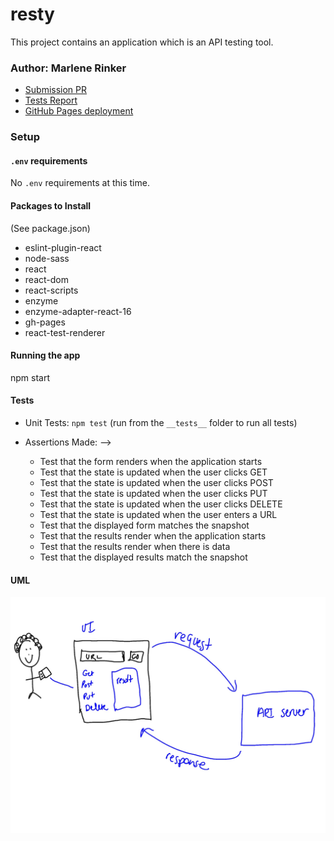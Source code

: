# resty

This project contains an application which is an API testing tool.


### Author: Marlene Rinker

- [Submission PR](https://github.com/marlenerinker-401-advanced-javascript/resty/pull/3)
- [Tests Report](https://github.com/marlenerinker-401-advanced-javascript/resty/actions)
- [GitHub Pages deployment](https://marlenerinker-401-advanced-javascript.github.io/resty/)




### Setup

#### `.env` requirements
No `.env` requirements at this time.


#### Packages to Install
(See package.json)

- eslint-plugin-react
- node-sass
- react
- react-dom
- react-scripts
- enzyme
- enzyme-adapter-react-16
- gh-pages
- react-test-renderer



#### Running the app
npm start


#### Tests

- Unit Tests: `npm test` (run from the `__tests__` folder to run all tests)

- Assertions Made: -->
  - Test that the form renders when the application starts
  - Test that the state is updated when the user clicks GET
  - Test that the state is updated when the user clicks POST
  - Test that the state is updated when the user clicks PUT
  - Test that the state is updated when the user clicks DELETE
  - Test that the state is updated when the user enters a URL
  - Test that the displayed form matches the snapshot
  - Test that the results render when the application starts
  - Test that the results render when there is data
  - Test that the displayed results match the snapshot



#### UML
![UML Diagram](resty.jpg)